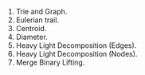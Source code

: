 1. Trie and Graph.
2. Eulerian trail.
3. Centroid.
4. Diameter.
5. Heavy Light Decomposition (Edges).
6. Heavy Light Decomposition (Nodes).
7. Merge Binary Lifting.
